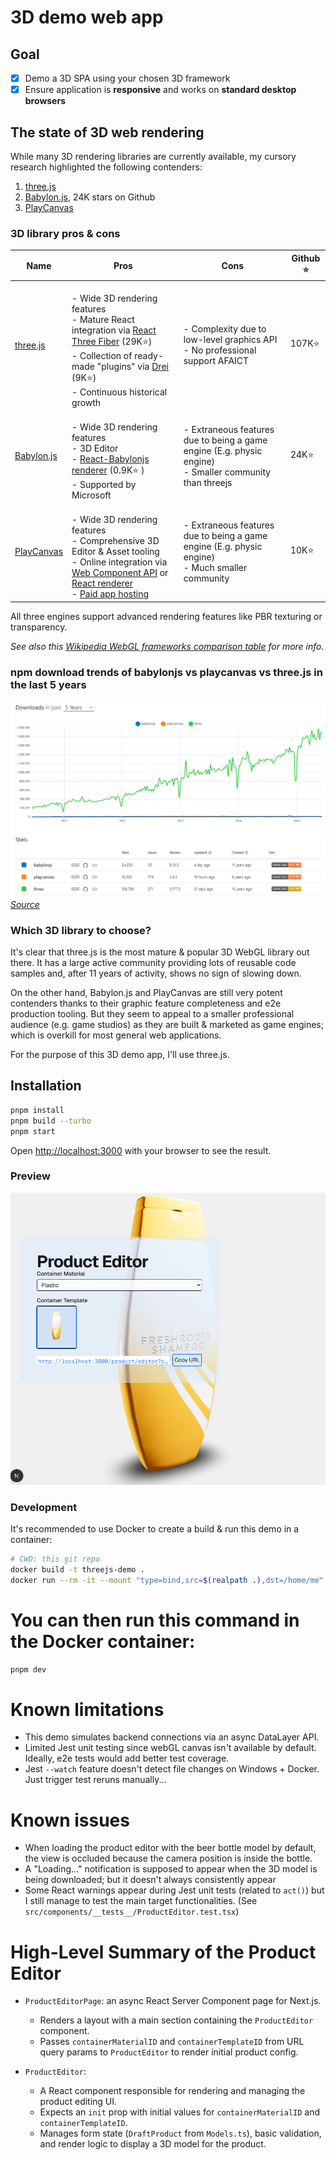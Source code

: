 # 3D demo web app

## Goal

- [x] Demo a 3D SPA using your chosen 3D framework
- [x] Ensure application is **responsive** and works on **standard desktop browsers**

## The state of 3D web rendering

While many 3D rendering libraries are currently available, my cursory research highlighted the following contenders:

1. [three.js](https://threejs.org/)
1. [Babylon.js](https://www.babylonjs.com/), 24K stars on Github
1. [PlayCanvas](https://playcanvas.com/)

### 3D library pros & cons

| Name                                     | Pros                                                                                                                                                                                                                                                                                                                                     | Cons                                                                                                       | Github ⭐ |
| ---------------------------------------- | ---------------------------------------------------------------------------------------------------------------------------------------------------------------------------------------------------------------------------------------------------------------------------------------------------------------------------------------- | ---------------------------------------------------------------------------------------------------------- | --------- |
| [three.js](https://threejs.org/)         | <br>- Wide 3D rendering features <br>- Mature React integration via [React Three Fiber](https://r3f.docs.pmnd.rs/getting-started/introduction) (29K⭐) <br>- Collection of ready-made "plugins" via [Drei](https://drei.docs.pmnd.rs/getting-started/introduction) (9K⭐) <br>- Continuous historical growth                             | - Complexity due to low-level graphics API <br>- No professional support AFAICT                            | 107K⭐    |
| [Babylon.js](https://www.babylonjs.com/) | <br>- Wide 3D rendering features <br>- 3D Editor <br>- [React-Babylonjs renderer](https://github.com/brianzinn/react-babylonjs) (0.9K⭐ ) <br>- Supported by Microsoft                                                                                                                                                                   | - Extraneous features due to being a game engine (E.g. physic engine) <br>- Smaller community than threejs | 24K⭐     |
| [PlayCanvas](https://playcanvas.com/)    | <br>- Wide 3D rendering features <br>- Comprehensive 3D Editor & Asset tooling <br>- Online integration via [Web Component API](https://developer.playcanvas.com/user-manual/web-components/) or [React renderer](https://playcanvas-react.vercel.app/docs/guide/getting-started) <br>- [Paid app hosting](https://playcanvas.com/plans) | - Extraneous features due to being a game engine (E.g. physic engine) <br>- Much smaller community         | 10K⭐     |

All three engines support advanced rendering features like PBR texturing or transparency.

_See also this [Wikipedia WebGL frameworks comparison table](https://en.wikipedia.org/wiki/List_of_WebGL_frameworks) for more info._

### npm download trends of babylonjs vs playcanvas vs three.js in the last 5 years

![npm download trends of babylonjs vs playcanvas vs three.js in the last 5 years](3d-library-npm-trends.png)
[_Source_](https://npmtrends.com/babylonjs-vs-playcanvas-vs-three)

### Which 3D library to choose?

It's clear that three.js is the most mature & popular 3D WebGL library out there. It has a large active community providing lots of reusable code samples and, after 11 years of activity, shows no sign of slowing down.

On the other hand, Babylon.js and PlayCanvas are still very potent contenders thanks to their graphic feature completeness and e2e production tooling. But they seem to appeal to a smaller professional audience (e.g. game studios) as they are built & marketed as game engines; which is overkill for most general web applications.

For the purpose of this 3D demo app, I'll use three.js.

## Installation

```bash
pnpm install
pnpm build --turbo
pnpm start
```

Open [http://localhost:3000](http://localhost:3000) with your browser to see the result.

### Preview

![Demo preview](demo-preview.png)

### Development

It's recommended to use Docker to create a build & run this demo in a container:

```bash
# CWD: this git repo
docker build -t threejs-demo .
docker run --rm -it --mount "type=bind,src=$(realpath .),dst=/home/me" threejs-demo
```

# You can then run this command in the Docker container:

```bash
pnpm dev
```

# Known limitations

- This demo simulates backend connections via an async DataLayer API.
- Limited Jest unit testing since webGL canvas isn't available by default. Ideally, e2e tests would add better test coverage.
- Jest `--watch` feature doesn't detect file changes on Windows + Docker. Just trigger test reruns manually...

# Known issues

- When loading the product editor with the beer bottle model by default, the view is occluded because the camera position is inside the bottle.
- A "Loading..." notification is supposed to appear when the 3D model is being downloaded; but it doesn't always consistently appear
- Some React warnings appear during Jest unit tests (related to `act()`) but I still manage to test the main target functionalities. (See `src/components/__tests__/ProductEditor.test.tsx`)

# High-Level Summary of the Product Editor

- `ProductEditorPage`: an async React Server Component page for Next.js.

  - Renders a layout with a main section containing the `ProductEditor` component.
  - Passes `containerMaterialID` and `containerTemplateID` from URL query params to `ProductEditor` to render initial product config.

- `ProductEditor`:

  - A React component responsible for rendering and managing the product editing UI.
  - Expects an `init` prop with initial values for `containerMaterialID` and `containerTemplateID`.
  - Manages form state (`DraftProduct` from `Models.ts`), basic validation, and render logic to display a 3D model for the product.
